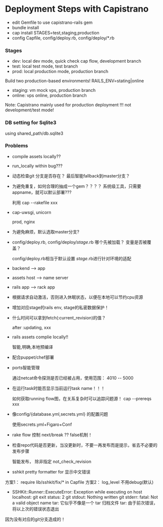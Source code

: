 # Deployment Steps with Capistrano

* edit Gemfile to use capistrano-rails gem
* bundle install
* cap install STAGES=test,staging,production
* config Capfile, config/deploy.rb, config/deploy/*.rb

### Stages

* dev:         local dev mode, quick check cap flow, development branch
* test:        local test mode, test branch
* prod:        local production mode, production branch

Build two production-based environments! RAILS_ENV=stating|online
* staging:     vm mock vps, production branch
* online:      vps online, production branch

Note: Capistrano mainly used for production deployment !!! not development/test mode!

### DB setting for Sqlite3

using shared_path/db.sqlite3

### Problems

* compile assets locally?? 

* run_locally within bug???

* 动态检查git 分支是否存在？ 最后智能fallback到master分支？

* 为避免重复，如何合理的抽成一个gem？？？？ 系统级工具，只需要appname，就可以默认部署???

  利用 cap --rakefile xxx

* cap-uwsgi, unicorn

  prod, nginx

* 为避免麻烦，默认选取master分支?

* config/deploy.rb, config/deploy/_stage_.rb 哪个先被加载？ 变量是否被覆盖？

  config/deploy.rb相当于默认设置
  _stage_.rb进行针对环境的适配

* backend --> app
* assets host --> name server
* rails app --> rack app
* 根据请求自动激活，否则进入休眠状态，以便在本地可以节约cpu资源
* 增加对应stage的rails env, stage的私密数据保护！

* 什么时间可以拿到fetch(:current_revision)的值？

  after :updating, xxx

* rails assets complie locally!! 

  智能,明确,本地预编译

* 配合puppet/chef部署

* ports智能管理

  通过netcat命令探测是否已经被占用，使用范围： 4010 -- 5000

* 在运行task时能否显示当前运行task name！！！

  如何获取running flow图，在关系复杂时可以追踪问题源！
  cap --prereqs xxx

* 像config/{database.yml,secrets.yml} 的配置问题
  
  使用secrets.yml+Figaro+Conf

* rake flow 控制
 next/break ??
 false机制！

* 检查repo代码是否更新，当没更新时，不要一再发布而是提示，省去不必要的发布步骤

  智能发布， 除非指定 not_check_revision

* sshkit pretty formatter for 显示中文错误

方案1： require lib/sshkit/fix/* in Capfile
方案2： log_level 不用debug(默认)

* SSHKit::Runner::ExecuteError: Exception while executing on host localhost: git exit status: 2
git stdout: Nothing written
git stderr: fatal: Not a valid object name
tar: 它似乎不像是一个 tar 归档文件
tar: 由于前次错误，将以上次的错误状态退出

因为没有对应的git分支造成的！
